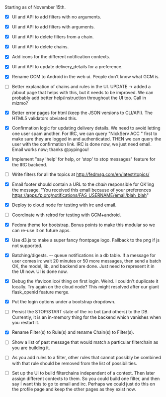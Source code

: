 
Starting as of November 15th.

- [x] UI and API to add filters with no arguments.
- [x] UI and API to add filters with arguments.
- [x] UI and API to delete filters from a chain.
- [x] UI and API to delete chains.
- [x] Add icons for the different notification contexts.
- [x] UI and API to update delivery_details for a preference.
- [x] Rename GCM to Android in the web ui.  People don't know what GCM is.
- [ ] Better explanation of chains and rules in the UI.
      UPDATE -> added a /about page that helps with this, but it needs to be
      improved.  We can probably add better help/instruction throughout the UI
      too.  Call in mizmo?
- [x] Better error pages for html (keep the JSON versions to CLI/API).
      The HTML5 validators obviated this.
- [x] Confirmation logic for updating delivery details.  We need to avoid
      letting one user spam another.
      For IRC, we can query "NickServ ACC <nickname>" first to make sure they
      are logged in and authenticated.  THEN we can query the user with the
      confirmation link.
      IRC is done now, we just need email.  Email works now; thanks @pypingou!
- [x] Implement "say 'help' for help, or 'stop' to stop messages" feature
      for the IRC backend.
- [ ] Write filters for all the topics at http://fedmsg.com/en/latest/topics/
- [x] Email footer should contain a URL to the *chain* responsible for
      OK'ing the message.  "You received this email because of your preferences
      https://apps.fp.org/notifications/FAS_USERNAME/email/blah_blah"
- [x] Deploy to cloud node for testing with irc and email.
- [ ] Coordinate with relrod for testing with GCM+android.
- [x] Fedora theme for bootstrap.  Bonus points to make this modular so we can
      re-use it on future apps.
- [x] Use d3.js to make a super fancy frontpage logo.
      Fallback to the png if js not supported.
- [x] Batching/digests.  -- queue notifications in a db table.
      If a message for user comes in: wait 20 minutes or 50 more
      messages, then send a batch
      OK, the model, lib, and backend are done.  Just need to represent it in
      the UI now.
      UI is done now.
- [x] Debug the /favicon.ico/ thing on first login.
      Weird.  I couldn't duplicate it locally.  Try again on the cloud node?
      This might resolved after our giant flask_openid feature merge.
- [x] Put the login options under a bootstrap dropdown.
- [ ] Persist the STOP/START state of the irc bot (and others) to the DB.
      Currently, it is an in-memory thing for the backend which vanishes when
      you restart it.
- [x] Rename Filter(s) to Rule(s) and rename Chain(s) to Filter(s).
- [ ] Show a list of past message that would match a particular filterchain as
      you are building it.
- [ ] As you add rules to a filter, other rules that cannot possibly be
      combined with that rule should be removed from the list of possibilities.
- [ ] Set up the UI to build filterchains independent of a context.  Then later
      assign different contexts to them.  So you could build one filter, and
      then say I want this to go to email and irc.
      Perhaps we could just do this on the profile page and keep the other
      pages as they exist now.

